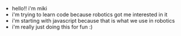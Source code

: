 - hello!! i'm miki
- i'm trying to learn code because robotics got me interested in it
- i'm starting with javascript because that is what we use in robotics
- i'm really just doing this for fun :)

<!---
miksanns/miksanns is a ✨ special ✨ repository because its `README.md` (this file) appears on your GitHub profile.
You can click the Preview link to take a look at your changes.
--->
